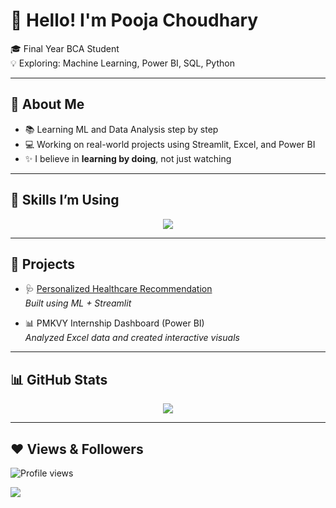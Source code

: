 # 👋 Hello! I'm Pooja Choudhary

🎓 Final Year BCA Student  
💡 Exploring: Machine Learning, Power BI, SQL, Python

---

## 📌 About Me

- 📚 Learning ML and Data Analysis step by step  
- 💻 Working on real-world projects using Streamlit, Excel, and Power BI  
- ✨ I believe in **learning by doing**, not just watching

---

## 🧠 Skills I’m Using

<p align="center">
  <img src="https://skillicons.dev/icons?i=python,excel,sklearn,pandas,sql,powerbi,github" />
</p>

---

## 📁 Projects

- 🩺 [Personalized Healthcare Recommendation](https://github.com/PoojaChoudhary-01/personalized-healthcare-recommendation)  
  *Built using ML + Streamlit*

- 📊 PMKVY Internship Dashboard (Power BI)  
  *Analyzed Excel data and created interactive visuals*

---

## 📊 GitHub Stats

<p align="center">
  <img src="https://github-readme-stats.vercel.app/api?username=PoojaChoudhary-01&show_icons=true&theme=radical" />
</p>

---

## ❤ Views & Followers

![Profile views](https://komarev.com/ghpvc/?username=PoojaChoudhary-01)

<a href="https://github.com/PoojaChoudhary-01?tab=followers">
  <img src="https://img.shields.io/github/followers/PoojaChoudhary-01?label=Followers&style=social" />
</a>


